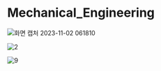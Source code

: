 # Mechanical_Engineering

![화면 캡처 2023-11-02 061810](https://github.com/kinsy3015/Mechanical_Engineering/assets/62363841/b380955f-1a71-4153-9686-8c44cc551b67)










![2](https://github.com/kinsy3015/Mechanical_Engineering/assets/62363841/30cdc2c1-cab5-4fc9-a2ce-b244a442754d)




![9](https://github.com/kinsy3015/Mechanical_Engineering/assets/62363841/a429af24-6501-40e2-9844-2809d7a0d373)
